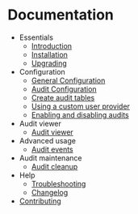 # Documentation

* Essentials
  * [Introduction](10-introduction.md)
  * [Installation](11-installation.md)
  * [Upgrading](12-upgrading.md)
* Configuration
  * [General Configuration](20-general-configuration.md)
  * [Audit Configuration](21-audit-configuration.md)
  * [Create audit tables](22-audit-schema.md)
  * [Using a custom user provider](23-custom-user-provider.md)
  * [Enabling and disabling audits](24-enabling-disabling-audits.md)
* Audit viewer
  * [Audit viewer](30-audit-viewer.md)
* Advanced usage
  * [Audit events](40-audit-events.md)
* Audit maintenance
  * [Audit cleanup](50-audits-cleanup.md)
* Help
  * [Troubleshooting](60-troubleshooting.md)
  * [Changelog](../CHANGELOG.md)
* [Contributing](../tests/README.md)